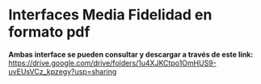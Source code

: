# Interfaces Media Fidelidad en formato pdf
<b>Ambas interface se pueden consultar y descargar a través de este link:</b></br>
https://drive.google.com/drive/folders/1u4XJKCtpo1OmHUS9-uvEUsVCz_kpzegy?usp=sharing
